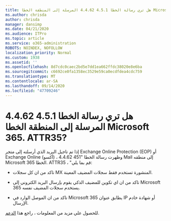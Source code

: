 ```yaml
---
title: هل تري رسالة الخطا 4.5.1 4.4.62 المرسلة إلى المنطقة الخطا Microsoft 365. ATTR35?
ms.author: chrisda
author: chrisda
manager: dansimp
ms.date: 04/21/2020
ms.audience: ITPro
ms.topic: article
ms.service: o365-administration
ROBOTS: NOINDEX, NOFOLLOW
localization_priority: Normal
ms.custom: 1938
ms.assetid: ''
ms.openlocfilehash: 8d7cdc0caec2bd5e7dd1ea662ffdc38020e8e6ba
ms.sourcegitcommit: c6692ce0fa1358ec3529e59ca0ecdfdea4cdc759
ms.translationtype: MT
ms.contentlocale: ar-SA
ms.lasthandoff: 09/14/2020
ms.locfileid: "47709246"
---
```

# <a name="are-you-seeing-error-451-4462-mail-sent-to-the-wrong-microsoft-365-region-attr35"></a>هل تري رسالة الخطا 4.5.1 4.4.62 المرسلة إلى المنطقة الخطا Microsoft 365. ATTR35?

إذا تم تاجيل البريد الذي أرسلته إلى متجر Exchange Online Protection (EOP) أو Exchange Online (أكسو) ، وظهرت رسالة الخطا "451 4.4.62 Mail إلى منطقه Microsoft 365 الخطا. ATTR35 ، "قم بما يلي:

- تاكد من ان كل سجلات MX المنشورة تستخدم فقط سجلات المضيف المعينة.

- تاكد من ان اي تكوين للمضيف الذكي يقوم بإرسال البريد الكتروني إلى Microsoft 365 يستخدم سجلات المضيف نفسه.

- تاكد من ان الموصل الوارد في Microsoft 365 يطابق عنوان IP أو شهادة خادم الإرسال.

للحصول علي مزيد من المعلومات ، راجع هذا [الدعم](https://support.microsoft.com/help/4057301/attr35-response-code-when-mail-is-sent-to-eop-exo).
